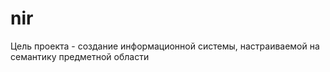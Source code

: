 # nir

Цель проекта - создание информационной системы, настраиваемой на семантику предметной области
